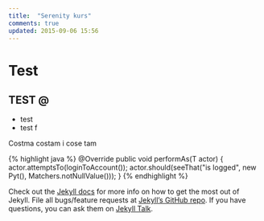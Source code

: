```yaml
---
title:  "Serenity kurs"
comments: true
updated: 2015-09-06 15:56
---
```


# Test

## TEST @

* test
* test f


Costma costam i cose tam

{% highlight java %}
	@Override
    public <T extends Actor> void performAs(T actor) {
        actor.attemptsTo(loginToAccount());
        actor.should(seeThat("is logged", new Pyt(), Matchers.notNullValue()));
    }
{% endhighlight %}

Check out the [Jekyll docs][jekyll-docs] for more info on how to get the most out of Jekyll. File all bugs/feature requests at [Jekyll’s GitHub repo][jekyll-gh]. If you have questions, you can ask them on [Jekyll Talk][jekyll-talk].

[jekyll-docs]: https://jekyllrb.com/docs/home
[jekyll-gh]:   https://github.com/jekyll/jekyll
[jekyll-talk]: https://talk.jekyllrb.com/


